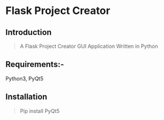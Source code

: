 # Flask Project Creator

## Introduction

> A Flask Project Creator GUI Application Written in Python 

## Requirements:-
 Python3,
 PyQt5


 


## Installation

>Pip install PyQt5 
  
